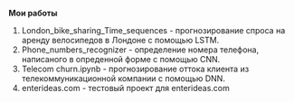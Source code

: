 **Мои работы**
1)  London_bike_sharing_Time_sequences - прогнозирование спроса на аренду велосипедов в Лондоне с помощью LSTM.
2)  Phone_numbers_recognizer - определение номера телефона, написаного в опреденной форме с помощью CNN.
3)  Telecom churn.ipynb - прогнозирование оттока клиента из телекоммуникационной компании с помощью DNN.
4)  enterideas.com - тестовый проект для enterideas.com

